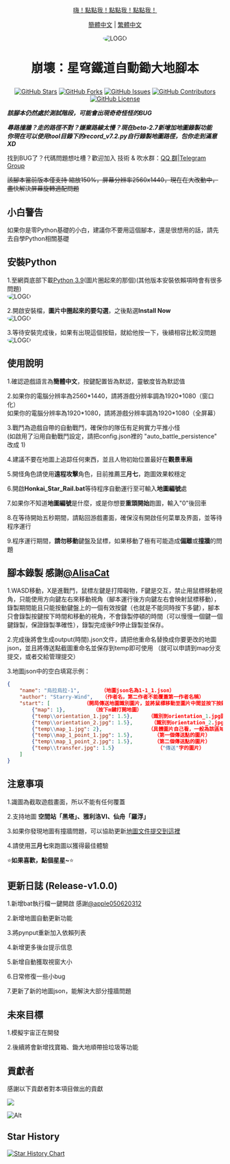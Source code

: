 <div align="center">

[嗨！點點我！點點我！點點我！ ](#使用說明)

[簡體中文](README.md) | [繁體中文](README_CHT.md)
 
<img alt="LOGO" src="https://github.com/Starry-Wind/Honkai-Star-Rail/blob/map/temp/love!.png" style="border-radius:50%">

<h1 align="center">

崩壞：星穹鐵道自動鋤大地腳本

</h1>
 
[![GitHub Stars](https://img.shields.io/github/stars/Starry-Wind/Honkai-Star-Rail?style=flat-square)](https://github.com/Starry-Wind/Honkai-Star-Rail/stargazers)
[![GitHub Forks](https://img.shields.io/github/forks/Starry-Wind/Honkai-Star-Rail?style=flat-square)](https://github.com/Starry-Wind/Honkai-Star-Rail/network)
[![GitHub Issues](https://img.shields.io/github/issues/Starry-Wind/Honkai-Star-Rail?style=flat-square)](https://github.com/Starry-Wind/Honkai-Star-Rail/issues)
[![GitHub Contributors](https://img.shields.io/github/contributors/Starry-Wind/Honkai-Star-Rail?style=flat-square)](https://github.com/Starry-Wind/Honkai-Star-Rail/graphs/contributors)
[![GitHub License](https://img.shields.io/github/license/Starry-Wind/Honkai-Star-Rail?style=flat-square)](https://github.com/Starry-Wind/Honkai-Star-Rail/blob/main/LICENSE)
</div>

*****該腳本仍然處於測試階段，可能會出現奇奇怪怪的BUG*****

***尋路撞牆？走的路徑不對？嫌棄路線太慢？現在beta-2.7新增加地圖錄製功能***<br>
***你現在可以使用tool目錄下的record_v7.2.py自行錄製地圖路徑，包你走到滿意 XD***

找到BUG了？代碼問題想吐槽？歡迎加入 技術 & 吹水群：[QQ 群](https://qm.qq.com/cgi-bin/qm/qr?k=xdCO46fHlVcY7D2L7elXzqcxL3nyTGnW&jump_from=webapi&authKey=uWZooQ2szv+nG/re7luCKn8LW1KibSb0vvi0FycA45Mglm5AGM1GP2iJ+SiWmDwg)|[Telegram Group](https://t.me/+yeQEhnuT9O41NDM1)<br>

~~該腳本當前版本僅支持 縮放150%，屏幕分辨率2560x1440，現在在大改動中，盡快解決屏幕旋轉適配問題~~

## 小白警告

如果你是零Python基礎的小白，建議你不要用這個腳本，還是很想用的話，請先去自學Python相關基礎

## 安裝Python

1.至網頁底部下載[Python 3.9](https://www.python.org/downloads/release/python-390/)(圖片圈起來的那個)(其他版本安裝依賴項時會有很多問題)<br>
<img alt="LOGO" src="https://github.com/Starry-Wind/Honkai-Star-Rail/blob/map/temp/Python1.png" style="border-radius:50%">

2.開啟安裝檔，**圖片中圈起來的要勾選**，之後點選**Install Now**<br>
<img alt="LOGO" src="https://github.com/Starry-Wind/Honkai-Star-Rail/blob/map/temp/Python2.png" style="border-radius:50%">

3.等待安裝完成後，如果有出現這個按鈕，就給他按一下，後續相容比較沒問題<br>
<img alt="LOGO" src="https://github.com/Starry-Wind/Honkai-Star-Rail/blob/map/temp/Python3.png" style="border-radius:50%">

## 使用說明

1.確認遊戲語言為**簡體中文**，按鍵配置皆為默認，靈敏度皆為默認值

2.如果你的電腦分辨率為2560\*1440，請將游戲分辨率調為1920\*1080（窗口化）<br>
  如果你的電腦分辨率為1920\*1080，請將游戲分辨率調為1920\*1080（全屏幕）
   
3.戰鬥為遊戲自帶的自動戰鬥，確保你的隊伍有足夠實力平推小怪<br>
   (如啟用了沿用自動戰鬥設定，請把config.json裡的 "auto_battle_persistence" 改成 1) 

4.建議不要在地圖上追踪任何東西，並且人物初始位置最好在**觀景車廂**

5.開怪角色請使用**遠程攻擊**角色，目前推薦**三月七**，跑圖效果較穩定

6.開啟**Honkai_Star_Rail.bat**等待程序自動運行至可輸入**地圖編號**處

7.如果你不知道**地圖編號**是什麼，或是你想要**重頭開始**跑圖，輸入"0"後回車

8.在等待開始五秒期間，請點回游戲畫面，確保沒有開啟任何菜單及界面，並等待程序運行

9.程序運行期間，**請勿移動**鍵盤及鼠標，如果移動了極有可能造成**偏離**或**撞牆**的問題

## 腳本錄製 感謝[@AlisaCat](https://github.com/AlisaCat-S)

1.WASD移動，X是進戰鬥，鼠標左鍵是打障礙物，F鍵是交互，禁止用鼠標移動視角，只能使用方向鍵左右來移動視角（腳本運行後方向鍵左右會映射鼠標移動），錄製期間能且只能按動鍵盤上的一個有效按鍵（也就是不能同時按下多鍵），腳本只會錄製按鍵按下時間和移動的視角，不會錄製停頓的時間（可以慢慢一個鍵一個鍵錄製，保證錄製準確性），錄製完成後F9停止錄製並保存。

2.完成後將會生成output(時間).json文件，請把他重命名替換成你要更改的地圖json，並且將傳送點截圖重命名並保存到temp即可使用 （就可以申請到map分支提交，或者交給管理提交）

3.地圖json中的空白填寫示例：
```json
{
    "name": "烏拉烏拉-1",       （地圖json名為1-1_1.json）
    "author": "Starry-Wind",   （作者名，第二作者不能覆蓋第一作者名稱）
    "start": [           （開局傳送地圖識別圖片，並將鼠標移動至圖片中間並按下按鍵）
        {"map": 1},         （按下m鍵打開地圖）
        {"temp\\orientation_1.jpg": 1.5},     （識別到orientation_1.jpg圖片後，將鼠標移動至圖片中間並按下按鍵）
        {"temp\\orientation_2.jpg": 1.5},      （識別到orientation_2.jpg圖片後，將鼠標移動至圖片中間並按下按鍵）
        {"temp\\map_1.jpg": 2},               （具體圖片自己看，一般為該區域名"烏拉烏拉"的地圖文字）
        {"temp\\map_1_point_1.jpg": 1.5},       （第一個傳送點的圖片）
        {"temp\\map_1_point_2.jpg": 1.5},       （第二個傳送點的圖片）
        {"temp\\transfer.jpg": 1.5}              （"傳送"字的圖片）
    ]
}
```
 
## 注意事項
 
1.識圖為截取遊戲畫面，所以不能有任何覆蓋
 
2.支持地圖 **空間站「黑塔」、雅利洛VI、仙舟「羅浮」**

3.如果你發現地圖有撞牆問題，可以協助更新[地圖文件提交到這裡](https://github.com/Starry-Wind/Honkai-Star-Rail/tree/map)

4.請使用**三月七**來跑圖以獲得最佳體驗

⭐**如果喜歡，點個星星~**⭐

## 更新日誌 (Release-v1.0.0)

1.新增bat執行檔一鍵開啟 感謝[@apple050620312
](https://github.com/apple050620312)

2.新增地圖自動更新功能

3.將pynput重新加入依賴列表

4.新增更多後台提示信息

5.新增自動獲取視窗大小

6.日常修復一些小bug

7.更新了新的地圖json，能解決大部分撞牆問題

## 未來目標

1.模擬宇宙正在開發

2.後續將會新增找寶箱、鋤大地順帶撿垃圾等功能

## 貢獻者

感謝以下貢獻者對本項目做出的貢獻

<a href="https://github.com/Starry-Wind/Honkai-Star-Rail/graphs/contributors">

  <img src="https://contrib.rocks/image?repo=Starry-Wind/Honkai-Star-Rail" />

</a>

![Alt](https://repobeats.axiom.co/api/embed/79d87540c597fc0b30893860e7b92da60c555fa9.svg "Repobeats analytics image")

## Star History

[![Star History Chart](https://api.star-history.com/svg?repos=Starry-Wind/Honkai-Star-Rail&type=Date)](https://star-history.com/#Starry-Wind/Honkai-Star-Rail&Date)
